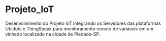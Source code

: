 # Projeto_IoT
Desenvolvimento do Projeto IoT integrando os Servidores das plataformas Ubidots e ThingSpeak para monitoramento remoto de variáveis em um vinhedo localizado na cidade de Piedade-SP.
